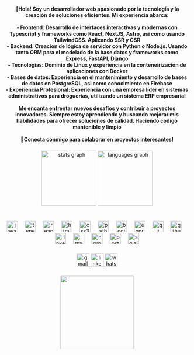 <h4 align="center">
  👋Hola! Soy un desarrollador web apasionado por la tecnología y la creación de soluciones eficientes. Mi experiencia abarca:<br>
  <br>- Frontend: Desarrollo de interfaces interactivas y modernas con Typescript y frameworks como React, NextJS, Astro, asi como usando TailwindCSS. Aplicando SSR y CSR
  <br>- Backend: Creación de lógica de servidor con Python o Node.js. Usando tanto ORM para el modelado de la base datos y frameworks como Express, FastAPI, Django
  <br>- Tecnologias: Dominio de Linux y experiencia en la conteneirización de aplicaciones con Docker
  <br>- Bases de datos: Experiencia en el mantenimiento y desarrollo de bases de datos en PostgreSQL, asi como conocimiento en Firebase
  <br>- Experiencia Profesional: Experiencia con una empresa líder en sistemas administrativos para droguerías, utilizando un sistema ERP empresarial <br><br>Me encanta enfrentar nuevos desafíos y contribuir a proyectos innovadores. Siempre estoy aprendiendo y buscando mejorar mis habilidades para ofrecer soluciones de calidad. Haciendo codigo mantenible y limpio<br><br>🚀Conecta conmigo para colaborar en proyectos interesantes!

</h4>

###

<div align="center">
  <img src="https://github-readme-stats.vercel.app/api?username=Willi4amVargas&hide_title=false&hide_rank=false&show_icons=true&include_all_commits=true&count_private=true&disable_animations=false&theme=dracula&locale=en&hide_border=false" height="150" alt="stats graph"  />
  <img src="https://github-readme-stats.vercel.app/api/top-langs?username=Willi4amVargas&locale=en&hide_title=false&layout=compact&card_width=320&langs_count=5&theme=dracula&hide_border=false" height="150" alt="languages graph"  />
</div>

###

<br clear="both">

<div align="center">
  <img src="https://cdn.jsdelivr.net/gh/devicons/devicon/icons/javascript/javascript-plain.svg" height="30" alt="javascript logo"  />
  <img width="12" />
  <img src="https://cdn.jsdelivr.net/gh/devicons/devicon/icons/typescript/typescript-original.svg" height="30" alt="typescript logo"  />
  <img width="12" />
  <img src="https://cdn.simpleicons.org/react/61DAFB" height="30" alt="react logo"  />
  <img width="12" />
  <img src="https://cdn.jsdelivr.net/gh/devicons/devicon/icons/html5/html5-original.svg" height="30" alt="html5 logo"  />
  <img width="12" />
  <img src="https://cdn.jsdelivr.net/gh/devicons/devicon/icons/css3/css3-original.svg" height="30" alt="css3 logo"  />
  <img width="12" />
  <img src="https://cdn.jsdelivr.net/gh/devicons/devicon/icons/python/python-original.svg" height="30" alt="python logo"  />
  <img width="12" />
  <img src="https://cdn.jsdelivr.net/gh/devicons/devicon/icons/bootstrap/bootstrap-original.svg" height="30" alt="bootstrap logo"  />
  <img width="12" />
  <img src="https://cdn.jsdelivr.net/gh/devicons/devicon/icons/express/express-original.svg" height="30" alt="express logo"  />
  <img width="12" />
  <img src="https://cdn.jsdelivr.net/gh/devicons/devicon/icons/git/git-original.svg" height="30" alt="git logo"  />
  <img width="12" />
  <img src="https://cdn.jsdelivr.net/gh/devicons/devicon/icons/github/github-original.svg" height="30" alt="github logo"  />
  <img width="12" />
  <img src="https://cdn.jsdelivr.net/gh/devicons/devicon/icons/linkedin/linkedin-original.svg" height="30" alt="linkedin logo"  />
  <img width="12" />
  <img src="https://cdn.jsdelivr.net/gh/devicons/devicon/icons/mysql/mysql-original.svg" height="30" alt="mysql logo"  />
  <img width="12" />
  <img src="https://cdn.jsdelivr.net/gh/devicons/devicon/icons/npm/npm-original-wordmark.svg" height="30" alt="npm logo"  />
  <img width="12" />
  <img src="https://cdn.jsdelivr.net/gh/devicons/devicon/icons/postgresql/postgresql-original.svg" height="30" alt="postgresql logo"  />
  <img width="12" />
  <img src="https://cdn.jsdelivr.net/gh/devicons/devicon/icons/sqlalchemy/sqlalchemy-original.svg" height="30" alt="sqlalchemy logo"  />
</div>

###

<div align="center">
  <a href="williamvargas0907@gmail.com" target="_blank">
    <img src="https://img.shields.io/static/v1?message=Gmail&logo=gmail&label=williamvargas0907@gmail.com&color=D14836&logoColor=white&labelColor=D14836&style=for-the-badge" height="35" alt="gmail logo"  />
  </a>
  <a href="https://www.linkedin.com/in/william-vargas-33a16a202/" target="_blank">
    <img src="https://img.shields.io/static/v1?message=LinkedIn&logo=linkedin&label=&color=0077B5&logoColor=white&labelColor=&style=for-the-badge" height="35" alt="linkedin logo"  />
  </a>
  <a href="https://wa.me/+584127861463" target="_blank">
    <img src="https://img.shields.io/static/v1?message=Whatsapp&logo=whatsapp&label=&color=25D366&logoColor=white&labelColor=&style=for-the-badge" height="35" alt="whatsapp logo"  />
  </a>
</div>

###

<div align="center">
  <img height="200" src="https://i.gifer.com/7AQ.gif"  />
</div>

###
